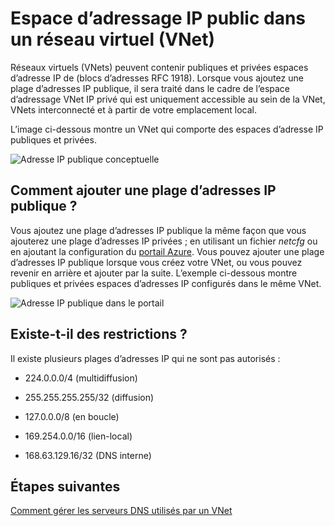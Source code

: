 <properties 
   pageTitle="Comment utiliser les adresses IP publiques dans un réseau virtuel"
   description="Découvrez comment configurer un réseau virtuel pour utiliser des adresses IP publiques"
   services="virtual-network"
   documentationCenter="na"
   authors="jimdial"
   manager="carmonm"
   editor="tysonn" />
<tags 
   ms.service="virtual-network"
   ms.devlang="na"
   ms.topic="article"
   ms.tgt_pltfrm="na"
   ms.workload="infrastructure-services"
   ms.date="04/27/2016"
   ms.author="jdial" />

# <a name="public-ip-address-space-in-a-virtual-network-vnet"></a>Espace d’adressage IP public dans un réseau virtuel (VNet)

Réseaux virtuels (VNets) peuvent contenir publiques et privées espaces d’adresse IP de (blocs d’adresses RFC 1918). Lorsque vous ajoutez une plage d’adresses IP publique, il sera traité dans le cadre de l’espace d’adressage VNet IP privé qui est uniquement accessible au sein de la VNet, VNets interconnecté et à partir de votre emplacement local.

L’image ci-dessous montre un VNet qui comporte des espaces d’adresse IP publiques et privées.

![Adresse IP publique conceptuelle](./media/virtual-networks-public-ip-within-vnet/IC775683.jpg)

## <a name="how-do-i-add-a-public-ip-address-range"></a>Comment ajouter une plage d’adresses IP publique ?

Vous ajoutez une plage d’adresses IP publique la même façon que vous ajouterez une plage d’adresses IP privées ; en utilisant un fichier *netcfg* ou en ajoutant la configuration du [portail Azure](http://portal.azure.com). Vous pouvez ajouter une plage d’adresses IP publique lorsque vous créez votre VNet, ou vous pouvez revenir en arrière et ajouter par la suite. L’exemple ci-dessous montre publiques et privées espaces d’adresses IP configurés dans le même VNet.

![Adresse IP publique dans le portail](./media/virtual-networks-public-ip-within-vnet/IC775684.png)

## <a name="are-there-any-limitations"></a>Existe-t-il des restrictions ?

Il existe plusieurs plages d’adresses IP qui ne sont pas autorisés :

- 224.0.0.0/4 (multidiffusion)

- 255.255.255.255/32 (diffusion)

- 127.0.0.0/8 (en boucle)

- 169.254.0.0/16 (lien-local)

- 168.63.129.16/32 (DNS interne)

## <a name="next-steps"></a>Étapes suivantes

[Comment gérer les serveurs DNS utilisés par un VNet](virtual-networks-manage-dns-in-vnet.md)